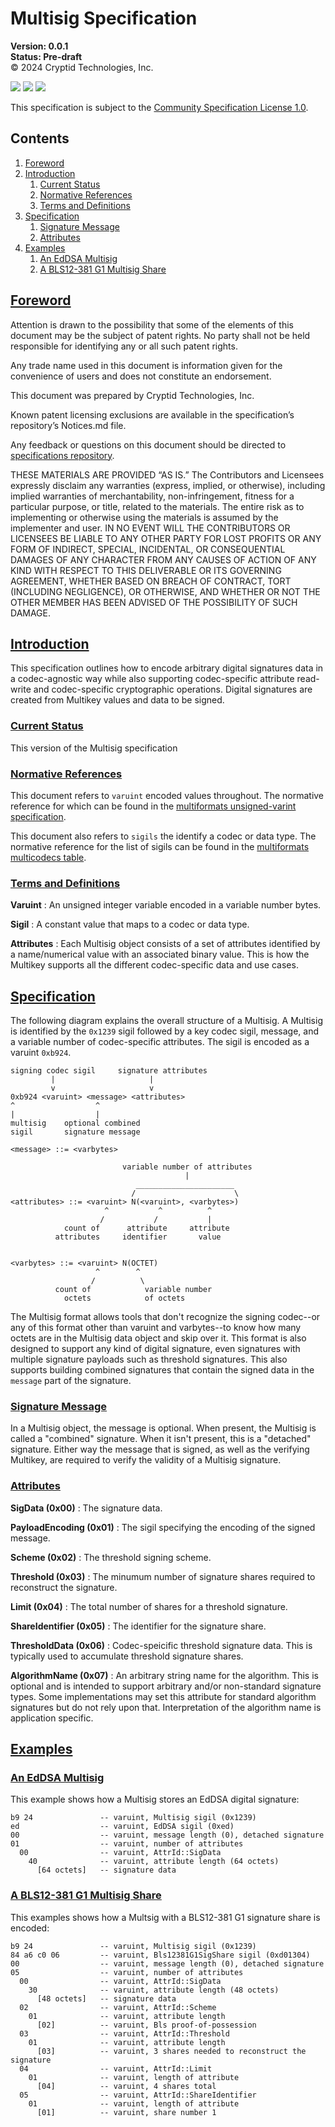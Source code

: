 # Multisig Specification
**Version: 0.0.1** \
**Status: Pre-draft** \
© 2024 Cryptid Technologies, Inc.

[![](https://img.shields.io/badge/made%20by-Cryptid%20Technologies-gold.svg?style=flat-square)][0]
[![](https://img.shields.io/badge/project-provenance-purple.svg?style=flat-square)][1]
[![](https://img.shields.io/badge/project-multiformats-blue.svg?style=flat-square)][2]

This specification is subject to the [Community Specification License 1.0][3].

## Contents
1. [Foreword](#foreword)
2. [Introduction](#introduction)
    1. [Current Status](#current-status)
    2. [Normative References](#normative-references)
    3. [Terms and Definitions](#terms-and-definitions)
3. [Specification](#specification)
    1. [Signature Message](#signature-message)
    2. [Attributes](#attributes)
4. [Examples](#examples)
    1. [An EdDSA Multisig](#an-eddsa-multisig)
    2. [A BLS12-381 G1 Multisig Share](#a-bls12-381-g1-multisig-share)

## [Foreword](#foreword)

Attention is drawn to the possibility that some of the elements of this
document may be the subject of patent rights. No party shall not be held
responsible for identifying any or all such patent rights.

Any trade name used in this document is information given for the convenience
of users and does not constitute an endorsement.

This document was prepared by Cryptid Technologies, Inc.

Known patent licensing exclusions are available in the specification’s
repository’s Notices.md file.

Any feedback or questions on this document should be directed to
[specifications repository][1].

THESE MATERIALS ARE PROVIDED “AS IS.” The Contributors and Licensees expressly
disclaim any warranties (express, implied, or otherwise), including implied
warranties of merchantability, non-infringement, fitness for a particular
purpose, or title, related to the materials.  The entire risk as to
implementing or otherwise using the materials is assumed by the implementer and
user. IN NO EVENT WILL THE CONTRIBUTORS OR LICENSEES BE LIABLE TO ANY OTHER
PARTY FOR LOST PROFITS OR ANY FORM OF INDIRECT, SPECIAL, INCIDENTAL, OR
CONSEQUENTIAL DAMAGES OF ANY CHARACTER FROM ANY CAUSES OF ACTION OF ANY KIND
WITH RESPECT TO THIS DELIVERABLE OR ITS GOVERNING AGREEMENT, WHETHER BASED ON
BREACH OF CONTRACT, TORT (INCLUDING NEGLIGENCE), OR OTHERWISE, AND WHETHER OR
NOT THE OTHER MEMBER HAS BEEN ADVISED OF THE POSSIBILITY OF SUCH DAMAGE.

## [Introduction](#introduction)

This specification outlines how to encode arbitrary digital signatures data in 
a codec-agnostic way while also supporting codec-specific attribute read-write 
and codec-specific cryptographic operations. Digital signatures are created 
from Multikey values and data to be signed.

### [Current Status](#current-status)

This version of the Multisig specification 

### [Normative References](#normative-references)

This document refers to `varuint` encoded values throughout. The normative 
reference for which can be found in the [multiformats unsigned-varint
specification][4].

This document also refers to `sigils` the identify a codec or data type. The 
normative reference for the list of sigils can be found in the [multiformats 
multicodecs table][5].

### [Terms and Definitions](#terms-and-definitions)

**Varuint**
: An unsigned integer variable encoded in a variable number bytes.

**Sigil**
: A constant value that maps to a codec or data type.

**Attributes**
: Each Multisig object consists of a set of attributes identified by a
name/numerical value with an associated binary value. This is how the Multikey
supports all the different codec-specific data and use cases.

## [Specification](#specification)

The following diagram explains the overall structure of a Multisig. A Multisig
is identified by the `0x1239` sigil followed by a key codec sigil, message, and
a variable number of codec-specific attributes. The sigil is encoded as a
varuint `0xb924`.

```
signing codec sigil     signature attributes
         |                     |
         v                     v
0xb924 <varuint> <message> <attributes>
^                  ^
|                  |
multisig    optional combined
sigil       signature message

<message> ::= <varbytes>

                         variable number of attributes
                                       |
                            ______________________
                           /                      \
<attributes> ::= <varuint> N(<varuint>, <varbytes>)
                     ^           ^          ^
                    /           /           |
            count of      attribute     attribute
          attributes     identifier       value


<varbytes> ::= <varuint> N(OCTET)
                   ^        ^
                  /          \
          count of            variable number
            octets            of octets
```

The Multisig format allows tools that don't recognize the signing codec--or any
of this format other than varuint and varbytes--to know how many octets are in
the Multisig data object and skip over it. This format is also designed to
support any kind of digital signature, even signatures with multiple signature
payloads such as threshold signatures. This also supports building combined
signatures that contain the signed data in the `message` part of the signature.

### [Signature Message](#signature-message)

In a Multisig object, the message is optional. When present, the Multisig is 
called a "combined" signature. When it isn't present, this is a "detached" 
signature. Either way the message that is signed, as well as the verifying
Multikey, are required to verify the validity of a Multisig signature.

### [Attributes](#attributes)

**SigData (0x00)**
: The signature data.

**PayloadEncoding (0x01)**
: The sigil specifying the encoding of the signed message.

**Scheme (0x02)**
: The threshold signing scheme.

**Threshold (0x03)**
: The minumum number of signature shares required to reconstruct the signature.

**Limit (0x04)**
: The total number of shares for a threshold signature.

**ShareIdentifier (0x05)**
: The identifier for the signature share.

**ThresholdData (0x06)**
: Codec-speicific threshold signature data. This is typically used to 
accumulate threshold signature shares.

**AlgorithmName (0x07)**
: An arbitrary string name for the algorithm. This is optional and is intended
to support arbitrary and/or non-standard signature types. Some implementations
may set this attribute for standard algorithm signatures but do not rely upon
that. Interpretation of the algorithm name is application specific.

## [Examples](#examples)

### [An EdDSA Multisig](#an-eddsa-multisig)

This example shows how a Multisig stores an EdDSA digital signature:

```
b9 24               -- varuint, Multisig sigil (0x1239)
ed                  -- varuint, EdDSA sigil (0xed)
00                  -- varuint, message length (0), detached signature
01                  -- varuint, number of attributes
  00                -- varuint, AttrId::SigData
    40              -- varuint, attribute length (64 octets)
      [64 octets]   -- signature data
```

### [A BLS12-381 G1 Multisig Share](#a-bls12-381-g1-multisig-share)

This examples shows how a Multsig with a BLS12-381 G1 signature share is
encoded:

```
b9 24               -- varuint, Multisig sigil (0x1239)
84 a6 c0 06         -- varuint, Bls12381G1SigShare sigil (0xd01304)
00                  -- varuint, message length (0), detached signature
05                  -- varuint, number of attributes
  00                -- varuint, AttrId::SigData
    30              -- varuint, attribute length (48 octets)
      [48 octets]   -- signature data
  02                -- varuint, AttrId::Scheme
    01              -- varuint, attribute length
      [02]          -- varuint, Bls proof-of-possession
  03                -- varuint, AttrId::Threshold
    01              -- varuint, attribute length
      [03]          -- varuint, 3 shares needed to reconstruct the signature
  04                -- varuint, AttrId::Limit
    01              -- varuint, length of attribute
      [04]          -- varuint, 4 shares total
  05                -- varuint, AttrId::ShareIdentifier
    01              -- varuint, length of attribute
      [01]          -- varuint, share number 1
```

[0]: https://cryptid.tech
[1]: https://github.com/cryptidtech/provenance-specifications/
[2]: https://github.com/multiformats/multiformats
[3]: https://github.com/CommunitySpecification/1.0
[4]: https://github.com/multiformats/unsigned-varint
[5]: https://github.com/multiformats/multicodecs/blob/master/table.csv
